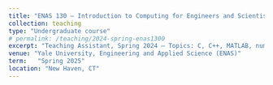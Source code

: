 ```yaml
---
title: "ENAS 130 – Introduction to Computing for Engineers and Scientists"
collection: teaching
type: "Undergraduate course"
# permalink: /teaching/2024-spring-enas1300
excerpt: "Teaching Assistant, Spring 2024 – Topics: C, C++, MATLAB, numerical methods, and data analysis."
venue: "Yale University, Engineering and Applied Science (ENAS)"
term:   "Spring 2025"
location: "New Haven, CT"
---
```


